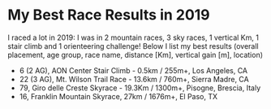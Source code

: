 # My Best Race Results in 2019

I raced a lot in 2019: I was in 2 mountain races, 3 sky races, 1 vertical Km, 1 stair climb and 1 orienteering challenge! Below I list my best results (overall placement, age group, race name, distance \[Km\], vertical gain \[m\], location)   

* 6 (2 AG), AON Center Stair Climb - 0.5km / 255m+, Los Angeles, CA
* 22 (3 AG), Mt. Wilson Trail Race - 13.6km / 760m+, Sierra Madre, CA
* 79, Giro delle Creste Skyrace - 19.3Km / 1300m+, Pisogne, Brescia, Italy
* 16, Franklin Mountain Skyrace, 27km / 1676m+, El Paso, TX
